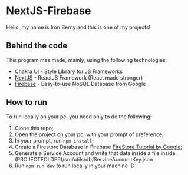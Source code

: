 # NextJS-Firebase

Hello, my name is Iron Berny and this is one of my projects!

## Behind the code

This program mas made, mainly, using the following technologies:

- <a href='https://chakra-ui.com/'>Chakra UI</a> - Style Library for JS Frameworks
- <a href='https://nextjs.org/'>NextJS</a> - ReactJS Framework (React made stronger)
- <a href='https://firebase.google.com/'>Firebase</a> - Easy-to-use NoSQL Database from Google

## How to run

To run locally on your pc, you need only to do the following:

1. Clone this repo;
2. Open the project on your pc, with your prompt of preference;
3. In your prompt, run <code>npm install</code>;
4. Create a Firestore Database in Firebase <a href='https://firebase.google.com/products/firestore'>FireStore Tutorial by Google</a>;
5. Generate a Service Account and write that data inside a file inside (PROJECTFOLDER)/src/utils/db/ServiceAccountKey.json
6. Run <code>npm run dev</code> to run locally in your machine :D
